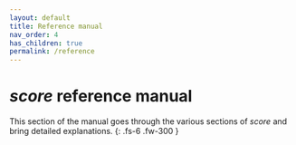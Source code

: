 ```yaml
---
layout: default
title: Reference manual
nav_order: 4
has_children: true
permalink: /reference
---
```


# *score* reference manual
<!-- {: .no_toc } -->

This section of the manual goes through the various sections of *score* and bring detailed explanations.
{: .fs-6 .fw-300 }
